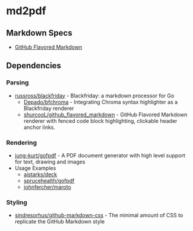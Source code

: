 # md2pdf

## Markdown Specs

- [GitHub Flavored Markdown](https://github.github.com/gfm/)

## Dependencies

### Parsing

- [russross/blackfriday](https://github.com/russross/blackfriday) - Blackfriday: a markdown processor for Go
  - [Depado/bfchroma](https://github.com/Depado/bfchroma) - Integrating Chroma syntax highlighter as a Blackfriday renderer 
  - [shurcooL/github_flavored_markdown](https://github.com/shurcooL/github_flavored_markdown) - GitHub Flavored Markdown renderer with fenced code block highlighting, clickable header anchor links.

### Rendering

- [jung-kurt/gofpdf](https://github.com/jung-kurt/gofpdf) - A PDF document generator with high level support for text, drawing and images
- Usage Examples
  - [ajstarks/deck](https://github.com/ajstarks/deck/blob/master/cmd/pdfdeck/pdfdeck.go)
  - [sprucehealth/gofpdf](https://godoc.org/github.com/sprucehealth/gofpdf)
  - [johnfercher/maroto](https://github.com/johnfercher/maroto)

### Styling

- [sindresorhus/github-markdown-css](https://github.com/sindresorhus/github-markdown-css) - The minimal amount of CSS to replicate the GitHub Markdown style
